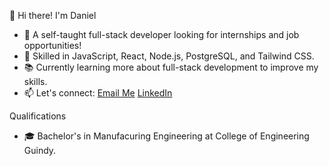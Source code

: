 👋 Hi there! I'm Daniel

- 👀 A self-taught full-stack developer looking for internships and job opportunities!
- 🔧 Skilled in JavaScript, React, Node.js, PostgreSQL, and Tailwind CSS.
- 📚 Currently learning more about full-stack development to improve my skills.
- 📫 Let's connect: [Email Me](mailto:danielraj1159@gmail.com) [LinkedIn](www.linkedin.com/in/daniel-raj-9b2006215)

Qualifications
- 🎓 Bachelor's in Manufacuring Engineering at College of Engineering Guindy.

